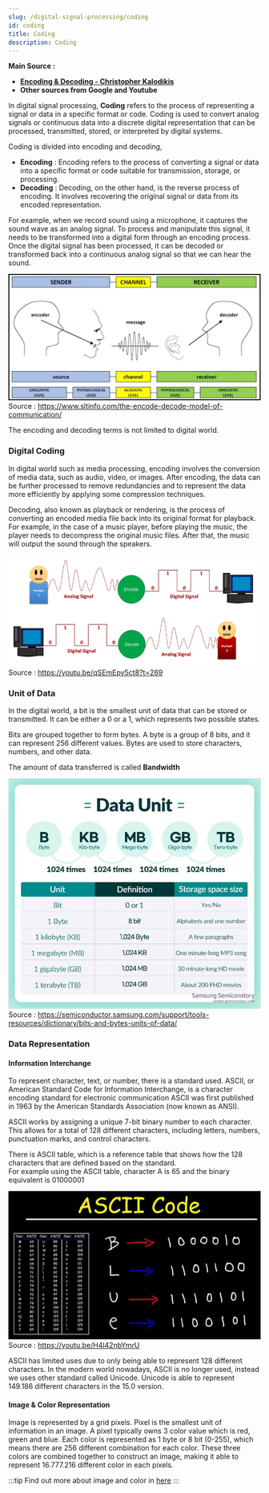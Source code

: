 ```yaml
---
slug: /digital-signal-processing/coding
id: coding
title: Coding
description: Coding
---
```


**Main Source :**

- **[Encoding & Decoding - Christopher Kalodikis](https://youtu.be/qSEmEpv5ct8)**
- **Other sources from Google and Youtube**

In digital signal processing, **Coding** refers to the process of representing a signal or data in a specific format or code. Coding is used to convert analog signals or continuous data into a discrete digital representation that can be processed, transmitted, stored, or interpreted by digital systems.

Coding is divided into encoding and decoding,

- **Encoding** : Encoding refers to the process of converting a signal or data into a specific format or code suitable for transmission, storage, or processing.
- **Decoding** : Decoding, on the other hand, is the reverse process of encoding. It involves recovering the original signal or data from its encoded representation.

For example, when we record sound using a microphone, it captures the sound wave as an analog signal. To process and manipulate this signal, it needs to be transformed into a digital form through an encoding process. Once the digital signal has been processed, it can be decoded or transformed back into a continuous analog signal so that we can hear the sound.

![A person speaking is considered as encoder and the other person who hear it is considered as decoder](encoding-decoding.jpg)  
Source : https://www.sltinfo.com/the-encode-decode-model-of-communication/

The encoding and decoding terms is not limited to digital world.

### Digital Coding

In digital world such as media processing, encoding involves the conversion of media data, such as audio, video, or images. After encoding, the data can be further processed to remove redundancies and to represent the data more efficiently by applying some compression techniques.

Decoding, also known as playback or rendering, is the process of converting an encoded media file back into its original format for playback. For example, in the case of a music player, before playing the music, the player needs to decompress the original music files. After that, the music will output the sound through the speakers.

![Human sound is encoded into digital bits and is decoded back as sound wave](./digital-coding.png)  
Source : https://youtu.be/qSEmEpv5ct8?t=269

### Unit of Data

In the digital world, a bit is the smallest unit of data that can be stored or transmitted. It can be either a 0 or a 1, which represents two possible states.

Bits are grouped together to form bytes. A byte is a group of 8 bits, and it can represent 256 different values. Bytes are used to store characters, numbers, and other data.

The amount of data transferred is called **Bandwidth**

![Data unit progressing from bit, byte, kilo-byte, mega-byte, giga-byte and terra-byte](./unit-of-data.jpeg)  
Source : https://semiconductor.samsung.com/support/tools-resources/dictionary/bits-and-bytes-units-of-data/

### Data Representation

#### Information Interchange

To represent character, text, or number, there is a standard used. ASCII, or American Standard Code for Information Interchange, is a character encoding standard for electronic communication ASCII was first published in 1963 by the American Standards Association (now known as ANSI).

ASCII works by assigning a unique 7-bit binary number to each character. This allows for a total of 128 different characters, including letters, numbers, punctuation marks, and control characters.

There is ASCII table, which is a reference table that shows how the 128 characters that are defined based on the standard.  
For example using the ASCII table, character A is 65 and the binary equivalent is 01000001

!["BLUE" word mapped to byte using ASCII table](./ascii-code.png)  
Source : https://youtu.be/H4l42nbYmrU

ASCII has limited uses due to only being able to represent 128 different characters. In the modern world nowadays, ASCII is no longer used, instead we uses other standard called Unicode. Unicode is able to represent 149.186 different characters in the 15.0 version.

#### Image & Color Representation

Image is represented by a grid pixels. Pixel is the smallest unit of information in an image. A pixel typically owns 3 color value which is red, green and blue. Each color is represented as 1 byte or 8 bit (0-255), which means there are 256 different combination for each color. These three colors are combined together to construct an image, making it able to represent 16.777.216 different color in each pixels.

:::tip
Find out more about image and color in [here](/computer-graphics/computer-images-part-1)
:::
